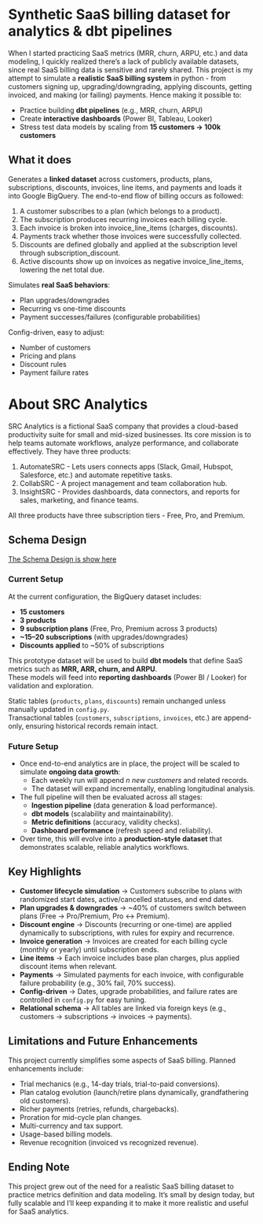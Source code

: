 # Synthetic SaaS billing dataset for analytics & dbt pipelines  

When I started practicing SaaS metrics (MRR, churn, ARPU, etc.) and data modeling, I quickly realized there’s a lack of publicly available datasets, since real SaaS billing data is sensitive and rarely shared. This project is my attempt to simulate a **realistic SaaS billing system** in python - from customers signing up, upgrading/downgrading, applying discounts, getting invoiced, and making (or failing) payments. Hence making it possible to:  

- Practice building **dbt pipelines** (e.g., MRR, churn, ARPU)
- Create **interactive dashboards** (Power BI, Tableau, Looker)
- Stress test data models by scaling from **15 customers → 100k customers**  


## What it does  

Generates a **linked dataset** across customers, products, plans, subscriptions, discounts, invoices, line items, and payments and loads it into Google BigQuery. The end-to-end flow of billing occurs as followed:  

1. A customer subscribes to a plan (which belongs to a product).
2. The subscription produces recurring invoices each billing cycle.
3. Each invoice is broken into invoice_line_items (charges, discounts).
4. Payments track whether those invoices were successfully collected.
5. Discounts are defined globally and applied at the subscription level through subscription_discount.
6. Active discounts show up on invoices as negative invoice_line_items, lowering the net total due.   

Simulates **real SaaS behaviors**:  
  - Plan upgrades/downgrades
  - Recurring vs one-time discounts
  - Payment successes/failures (configurable probabilities)  

Config-driven, easy to adjust:  
  - Number of customers
  - Pricing and plans
  - Discount rules
  - Payment failure rates  


# About SRC Analytics

SRC Analytics is a fictional SaaS company that provides a cloud-based productivity suite for small and mid-sized businesses. Its core mission is to help teams automate workflows, analyze performance, and collaborate effectively. They have three products:  

1. AutomateSRC - Lets users connects apps (Slack, Gmail, Hubspot, Salesforce, etc.) and automate repetitive tasks.
2. CollabSRC - A project management and team collaboration hub.
3. InsightSRC - Provides dashboards, data connectors, and reports for sales, marketing, and finance teams.  

All three products have three subscription tiers - Free, Pro, and Premium.  


## Schema Design

[The Schema Design is show here](data/schema.md)  

### Current Setup  

At the current configuration, the BigQuery dataset includes:  
- **15 customers**
- **3 products**
- **9 subscription plans** (Free, Pro, Premium across 3 products)
- **~15–20 subscriptions** (with upgrades/downgrades)
- **Discounts applied** to ~50% of subscriptions  

This prototype dataset will be used to build **dbt models** that define SaaS metrics such as **MRR, ARR, churn, and ARPU**.  
These models will feed into **reporting dashboards** (Power BI / Looker) for validation and exploration.  

Static tables (`products`, `plans`, `discounts`) remain unchanged unless manually updated in `config.py`.  
Transactional tables (`customers`, `subscriptions`, `invoices`, etc.) are append-only, ensuring historical records remain intact.  


### Future Setup
- Once end-to-end analytics are in place, the project will be scaled to simulate **ongoing data growth**:  
  - Each weekly run will append *n new customers* and related records.  
  - The dataset will expand incrementally, enabling longitudinal analysis.  
- The full pipeline will then be evaluated across all stages:  
  - **Ingestion pipeline** (data generation & load performance).  
  - **dbt models** (scalability and maintainability).  
  - **Metric definitions** (accuracy, validity checks).  
  - **Dashboard performance** (refresh speed and reliability).  
- Over time, this will evolve into a **production-style dataset** that demonstrates scalable, reliable analytics workflows.  

## Key Highlights
- **Customer lifecycle simulation** → Customers subscribe to plans with randomized start dates, active/cancelled statuses, and end dates.  
- **Plan upgrades & downgrades** → ~40% of customers switch between plans (Free → Pro/Premium, Pro ↔ Premium).  
- **Discount engine** → Discounts (recurring or one-time) are applied dynamically to subscriptions, with rules for expiry and recurrence.  
- **Invoice generation** → Invoices are created for each billing cycle (monthly or yearly) until subscription ends.  
- **Line items** → Each invoice includes base plan charges, plus applied discount items when relevant.  
- **Payments** → Simulated payments for each invoice, with configurable failure probability (e.g., 30% fail, 70% success).  
- **Config-driven** → Dates, upgrade probabilities, and failure rates are controlled in `config.py` for easy tuning.  
- **Relational schema** → All tables are linked via foreign keys (e.g., customers → subscriptions → invoices → payments).  
  

## Limitations and Future Enhancements  

This project currently simplifies some aspects of SaaS billing.
Planned enhancements include:  

- Trial mechanics (e.g., 14-day trials, trial-to-paid conversions).  
- Plan catalog evolution (launch/retire plans dynamically, grandfathering old customers).  
- Richer payments (retries, refunds, chargebacks).  
- Proration for mid-cycle plan changes.  
- Multi-currency and tax support. 
- Usage-based billing models.  
- Revenue recognition (invoiced vs recognized revenue).  

## Ending Note  

This project grew out of the need for a realistic SaaS billing dataset to practice metrics definition and data modeling. It’s small by design today, but fully scalable and I’ll keep expanding it to make it more realistic and useful for SaaS analytics.  